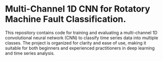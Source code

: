 # Multi-Channel 1D CNN for Rotatory Machine Fault Classification.
This repository contains code for training and evaluating a multi-channel 1D convolutional neural network (CNN) to classify time series data into multiple classes. The project is organized for clarity and ease of use, making it suitable for both beginners and experienced practitioners in deep learning and time series analysis.
